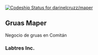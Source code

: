 [ ![Codeship Status for darinelcruzz/maper](https://app.codeship.com/projects/b1ff1860-4ecd-0135-4a5f-1e508335bdcc/status?branch=master)](https://app.codeship.com/projects/233787)

## Gruas Maper
Negocio de gruas en Comitán

### Labtres Inc.
